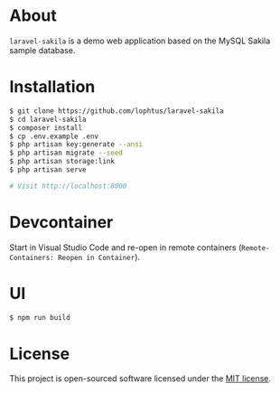 # About

<code>laravel-sakila</code> is a demo web application based on the MySQL Sakila sample database.

# Installation

```bash
$ git clone https://github.com/lophtus/laravel-sakila
$ cd laravel-sakila
$ composer install
$ cp .env.example .env
$ php artisan key:generate --ansi
$ php artisan migrate --seed
$ php artisan storage:link
$ php artisan serve

# Visit http://localhost:8000
```

# Devcontainer

Start in Visual Studio Code and re-open in remote containers (`Remote-Containers: Reopen in Container`).

# UI

```bash
$ npm run build
```

# License

This project is open-sourced software licensed under the [MIT license](https://opensource.org/licenses/MIT).
